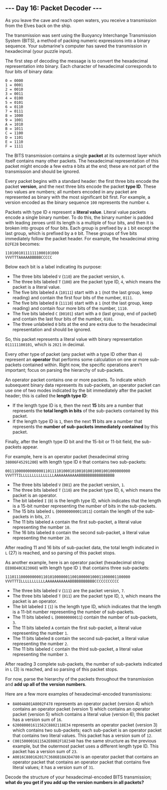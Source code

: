 ## --- Day 16: Packet Decoder ---

As you leave the cave and reach open waters, you receive a transmission from the Elves back on the ship.

The transmission was sent using the Buoyancy Interchange Transmission System (BITS), a method of packing numeric expressions into a binary sequence. Your submarine's computer has saved the transmission in hexadecimal (your puzzle input).

The first step of decoding the message is to convert the hexadecimal representation into binary. Each character of hexadecimal corresponds to four bits of binary data:

    0 = 0000
    1 = 0001
    2 = 0010
    3 = 0011
    4 = 0100
    5 = 0101
    6 = 0110
    7 = 0111
    8 = 1000
    9 = 1001
    A = 1010
    B = 1011
    C = 1100
    D = 1101
    E = 1110
    F = 1111

The BITS transmission contains a single **packet** at its outermost layer which itself contains many other packets. The hexadecimal representation of this packet might encode a few extra ``0`` bits at the end; these are not part of the transmission and should be ignored.

Every packet begins with a standard header: the first three bits encode the packet **version**, and the next three bits encode the packet **type ID**. These two values are numbers; all numbers encoded in any packet are represented as binary with the most significant bit first. For example, a version encoded as the binary sequence ``100`` represents the number ``4``.

Packets with type ID ``4`` represent a **literal value**. Literal value packets encode a single binary number. To do this, the binary number is padded with leading zeroes until its length is a multiple of four bits, and then it is broken into groups of four bits. Each group is prefixed by a ``1`` bit except the last group, which is prefixed by a ``0`` bit. These groups of five bits immediately follow the packet header. For example, the hexadecimal string ``D2FE28`` becomes:

    110100101111111000101000
    VVVTTTAAAAABBBBBCCCCC

Below each bit is a label indicating its purpose:

* The three bits labeled ``V`` (``110``) are the packet version, ``6``.
* The three bits labeled ``T`` (``100``) are the packet type ID, ``4``, which means the packet is a literal value.
* The five bits labeled ``A`` (``10111``) start with a ``1`` (not the last group, keep reading) and contain the first four bits of the number, ``0111``.
* The five bits labeled ``B`` (``11110``) start with a ``1`` (not the last group, keep reading) and contain four more bits of the number, ``1110``.
* The five bits labeled ``C`` (``00101``) start with a ``0`` (last group, end of packet) and contain the last four bits of the number, ``0101``.
* The three unlabeled ``0`` bits at the end are extra due to the hexadecimal representation and should be ignored.

So, this packet represents a literal value with binary representation ``011111100101``, which is ``2021`` in decimal.

Every other type of packet (any packet with a type ID other than ``4``) represent an **operator** that performs some calculation on one or more sub-packets contained within. Right now, the specific operations aren't important; focus on parsing the hierarchy of sub-packets.

An operator packet contains one or more packets. To indicate which subsequent binary data represents its sub-packets, an operator packet can use one of two modes indicated by the bit immediately after the packet header; this is called the **length type ID**:

* If the length type ID is ``0``, then the next **15** bits are a number that represents the **total length in bits** of the sub-packets contained by this packet.
* If the length type ID is ``1``, then the next **11** bits are a number that represents the **number of sub-packets immediately contained** by this packet.

Finally, after the length type ID bit and the 15-bit or 11-bit field, the sub-packets appear.

For example, here is an operator packet (hexadecimal string ``38006F45291200``) with length type ID ``0`` that contains two sub-packets:

    00111000000000000110111101000101001010010001001000000000
    VVVTTTILLLLLLLLLLLLLLLAAAAAAAAAAABBBBBBBBBBBBBBBB

* The three bits labeled ``V`` (``001``) are the packet version, ``1``.
* The three bits labeled ``T`` (``110``) are the packet type ID, ``6``, which means the packet is an operator.
* The bit labeled ``I`` (``0``) is the length type ID, which indicates that the length is a 15-bit number representing the number of bits in the sub-packets.
* The 15 bits labeled ``L`` (``000000000011011``) contain the length of the sub-packets in bits, ``27``.
* The 11 bits labeled ``A`` contain the first sub-packet, a literal value representing the number ``10``.
* The 16 bits labeled ``B`` contain the second sub-packet, a literal value representing the number ``20``.

After reading 11 and 16 bits of sub-packet data, the total length indicated in ``L`` (27) is reached, and so parsing of this packet stops.

As another example, here is an operator packet (hexadecimal string ``EE00D40C823060``) with length type ID ``1`` that contains three sub-packets:

    11101110000000001101010000001100100000100011000001100000
    VVVTTTILLLLLLLLLLLAAAAAAAAAAABBBBBBBBBBBCCCCCCCCCCC

* The three bits labeled ``V`` (``111``) are the packet version, ``7``.
* The three bits labeled ``T`` (``011``) are the packet type ID, ``3``, which means the packet is an operator.
* The bit labeled ``I`` (``1``) is the length type ID, which indicates that the length is a 11-bit number representing the number of sub-packets.
* The 11 bits labeled ``L`` (``00000000011``) contain the number of sub-packets, ``3``.
* The 11 bits labeled ``A`` contain the first sub-packet, a literal value representing the number ``1``.
* The 11 bits labeled ``B`` contain the second sub-packet, a literal value representing the number ``2``.
* The 11 bits labeled ``C`` contain the third sub-packet, a literal value representing the number ``3``.

After reading 3 complete sub-packets, the number of sub-packets indicated in ``L`` (3) is reached, and so parsing of this packet stops.

For now, parse the hierarchy of the packets throughout the transmission and **add up all of the version numbers**.

Here are a few more examples of hexadecimal-encoded transmissions:

* ``8A004A801A8002F478`` represents an operator packet (version 4) which contains an operator packet (version 1) which contains an operator packet (version 5) which contains a literal value (version 6); this packet has a version sum of ``16``.
* ``620080001611562C8802118E34`` represents an operator packet (version 3) which contains two sub-packets; each sub-packet is an operator packet that contains two literal values. This packet has a version sum of ``12``.
* ``C0015000016115A2E0802F182340`` has the same structure as the previous example, but the outermost packet uses a different length type ID. This packet has a version sum of ``23``.
* ``A0016C880162017C3686B18A3D4780`` is an operator packet that contains an operator packet that contains an operator packet that contains five literal values; it has a version sum of ``31``.

Decode the structure of your hexadecimal-encoded BITS transmission; **what do you get if you add up the version numbers in all packets?**

